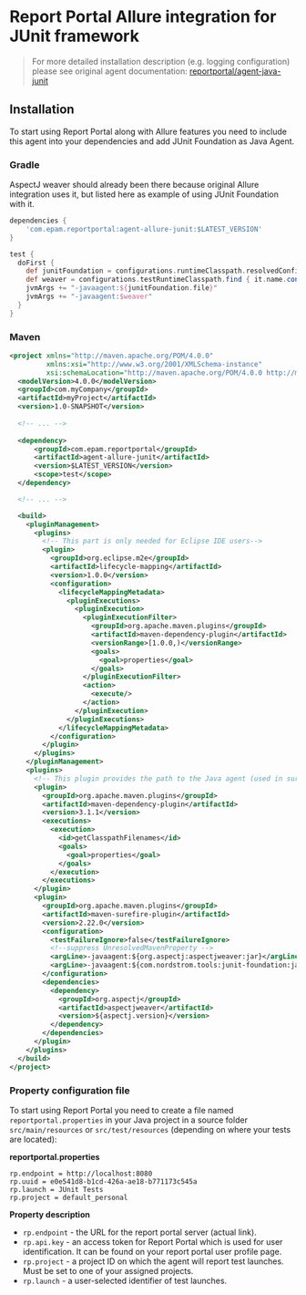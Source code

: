 # Report Portal Allure integration for JUnit framework
> For more detailed installation description (e.g. logging configuration) please see original agent documentation: 
> [reportportal/agent-java-junit](https://github.com/reportportal/agent-java-junit)
## Installation
To start using Report Portal along with Allure features you need to include this agent into your dependencies and add JUnit Foundation as
Java Agent.
### Gradle
AspectJ weaver should already been there because original Allure integration uses it, but listed here as example of using JUnit Foundation
with it.
```groovy
dependencies {
    'com.epam.reportportal:agent-allure-junit:$LATEST_VERSION'
}

test {
  doFirst {
    def junitFoundation = configurations.runtimeClasspath.resolvedConfiguration.resolvedArtifacts.find { it.name == 'junit-foundation' }
    def weaver = configurations.testRuntimeClasspath.find { it.name.contains("aspectjweaver") }
    jvmArgs += "-javaagent:${junitFoundation.file}"
    jvmArgs += "-javaagent:$weaver"
  }
}
```

### Maven
```xml
<project xmlns="http://maven.apache.org/POM/4.0.0"
         xmlns:xsi="http://www.w3.org/2001/XMLSchema-instance"
         xsi:schemaLocation="http://maven.apache.org/POM/4.0.0 http://maven.apache.org/xsd/maven-4.0.0.xsd">
  <modelVersion>4.0.0</modelVersion>
  <groupId>com.myCompany</groupId>
  <artifactId>myProject</artifactId>
  <version>1.0-SNAPSHOT</version>
  
  <!-- ... -->
  
  <dependency>
      <groupId>com.epam.reportportal</groupId>
      <artifactId>agent-allure-junit</artifactId>
      <version>$LATEST_VERSION</version>
      <scope>test</scope>
  </dependency>

  <!-- ... -->

  <build>
    <pluginManagement>
      <plugins>
        <!-- This part is only needed for Eclipse IDE users-->
        <plugin>
          <groupId>org.eclipse.m2e</groupId>
          <artifactId>lifecycle-mapping</artifactId>
          <version>1.0.0</version>
          <configuration>
            <lifecycleMappingMetadata>
              <pluginExecutions>
                <pluginExecution>
                  <pluginExecutionFilter>
                    <groupId>org.apache.maven.plugins</groupId>
                    <artifactId>maven-dependency-plugin</artifactId>
                    <versionRange>[1.0.0,)</versionRange>
                    <goals>
                      <goal>properties</goal>
                    </goals>
                  </pluginExecutionFilter>
                  <action>
                    <execute/>
                  </action>
                </pluginExecution>
              </pluginExecutions>
            </lifecycleMappingMetadata>
          </configuration>
        </plugin>
      </plugins>
    </pluginManagement>
    <plugins>
      <!-- This plugin provides the path to the Java agent (used in surefire argLine part) -->
      <plugin>
        <groupId>org.apache.maven.plugins</groupId>
        <artifactId>maven-dependency-plugin</artifactId>
        <version>3.1.1</version>
        <executions>
          <execution>
            <id>getClasspathFilenames</id>
            <goals>
              <goal>properties</goal>
            </goals>
          </execution>
        </executions>
      </plugin>
      <plugin>
        <groupId>org.apache.maven.plugins</groupId>
        <artifactId>maven-surefire-plugin</artifactId>
        <version>2.22.0</version>
        <configuration>
          <testFailureIgnore>false</testFailureIgnore>
          <!--suppress UnresolvedMavenProperty -->
          <argLine>-javaagent:${org.aspectj:aspectjweaver:jar}</argLine>
          <argLine>-javaagent:${com.nordstrom.tools:junit-foundation:jar}</argLine>
        </configuration>
        <dependencies>
          <dependency>
            <groupId>org.aspectj</groupId>
            <artifactId>aspectjweaver</artifactId>
            <version>${aspectj.version}</version>
          </dependency>
        </dependencies>
      </plugin>
    </plugins>
  </build>
</project>
```

### Property configuration file

To start using Report Portal you need to create a file named `reportportal.properties` in your Java project in a source folder
`src/main/resources` or `src/test/resources` (depending on where your tests are located):

**reportportal.properties**

```
rp.endpoint = http://localhost:8080
rp.uuid = e0e541d8-b1cd-426a-ae18-b771173c545a
rp.launch = JUnit Tests
rp.project = default_personal
```

**Property description**

* `rp.endpoint` - the URL for the report portal server (actual link).
* `rp.api.key` - an access token for Report Portal which is used for user identification. It can be found on your report portal user profile
  page.
* `rp.project` - a project ID on which the agent will report test launches. Must be set to one of your assigned projects.
* `rp.launch` - a user-selected identifier of test launches.
